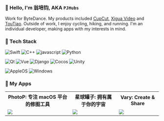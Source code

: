 ### 👋 Hello, I'm 翁培钧, AKA `PJHubs`

Work for ByteDance. My products included [CupCut](https://www.capcut.cn), [Xigua Video](https://www.ixigua.com) and [TouTiao](https://www.toutiao.com).
Outside of work, I enjoy cycling, hiking, and running. I'm an individual developer, making apps with my interests in mind.

### 🔧 Tech Stack

![Swift](https://img.shields.io/badge/-Swift-333333?style=flat&logo=Swift)
![C++](https://img.shields.io/badge/-C/C++-333333?style=flat&logo=C)
![javascript](https://img.shields.io/badge/-JavaScript-333333?style=flat&logo=javascript)
![Python](https://img.shields.io/badge/-Python-333333?style=flat&logo=Python)

![Qt](https://img.shields.io/badge/-Qt-333333?style=flat&logo=Qt)
![Vue](https://img.shields.io/badge/-Vue-333333?style=flat&logo=vuedotjs)
![Django](https://img.shields.io/badge/-Django-333333?style=flat&logo=Django)
![Cocos](https://img.shields.io/badge/-Cocos-333333?style=flat&logo=Cocos)
![Unity](https://img.shields.io/badge/-Unity-333333?style=flat&logo=Unity)

![AppleOS](https://img.shields.io/badge/-AppleOS-333333?style=flat&logo=Apple)
![Windows](https://img.shields.io/badge/-Windows-333333?style=flat&logo=Windows)



### 📱 My Apps

<table style="width:100%; table-layout:fixed">
  <tr>
    <th>PhotoP: 专注 macOS 平台的修图工具</th>
    <th>星球罐子: 拥有属于你的宇宙</th>
    <th>Vary: Create & Share</th>
  </tr>
  <tr>
    <td>
		<a href="https://apps.apple.com/us/app/photop/id1639575048">
			<img src="http://pjhubs.com/images/app/photop/1.0/0.jpg" />
		</a>
	</td>
    <td>
		<a href="https://apps.apple.com/us/app/星球罐子/id1502901744">
			<img src="http://pjhubs.com/images/qiniu_img/截屏2020-03-18下午3.57.43.png" />
		</a>
	</td>
    <td>
		<a href="[https://github.com/chroma-works/NeoDoa](https://apps.apple.com/us/app/vary/id1190496148)">
			<img src="https://blogfile.dandyweng.com/2017/02/wall-of-cards-1920x1080-copyright.jpg" />
		</a>
	</td>
  </tr>
</table>
